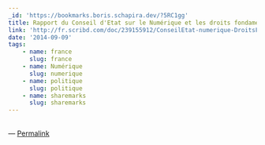 ```yaml
---
_id: 'https://bookmarks.boris.schapira.dev/?5RC1gg'
title: Rapport du Conseil d'Etat sur le Numérique et les droits fondamentaux
link: 'http://fr.scribd.com/doc/239155912/ConseilEtat-numerique-DroitsFondamentaux'
date: '2014-09-09'
tags:
    - name: france
      slug: france
    - name: Numérique
      slug: numerique
    - name: politique
      slug: politique
    - name: sharemarks
      slug: sharemarks
---
```


<br>&#8212;
<a href="https://bookmarks.boris.schapira.dev/?5RC1gg" title="Permalink">Permalink</a>
